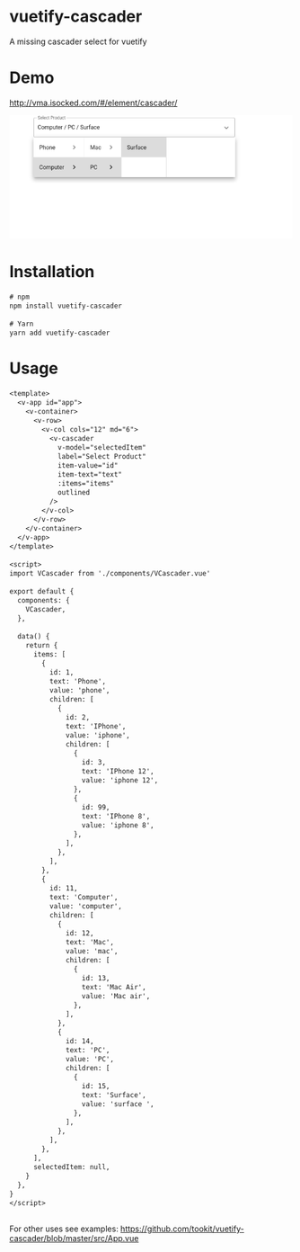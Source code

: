 # vuetify-cascader

A missing cascader select for vuetify

# Demo

http://vma.isocked.com/#/element/cascader/

![example](https://raw.githubusercontent.com/tookit/vuetify-cascader/master/docs/example.png)

# Installation

```
# npm
npm install vuetify-cascader

# Yarn
yarn add vuetify-cascader
```

# Usage

```
<template>
  <v-app id="app">
    <v-container>
      <v-row>
        <v-col cols="12" md="6">
          <v-cascader
            v-model="selectedItem"
            label="Select Product"
            item-value="id"
            item-text="text"
            :items="items"
            outlined
          />
        </v-col>
      </v-row>
    </v-container>
  </v-app>
</template>

<script>
import VCascader from './components/VCascader.vue'

export default {
  components: {
    VCascader,
  },

  data() {
    return {
      items: [
        {
          id: 1,
          text: 'Phone',
          value: 'phone',
          children: [
            {
              id: 2,
              text: 'IPhone',
              value: 'iphone',
              children: [
                {
                  id: 3,
                  text: 'IPhone 12',
                  value: 'iphone 12',
                },
                {
                  id: 99,
                  text: 'IPhone 8',
                  value: 'iphone 8',
                },
              ],
            },
          ],
        },
        {
          id: 11,
          text: 'Computer',
          value: 'computer',
          children: [
            {
              id: 12,
              text: 'Mac',
              value: 'mac',
              children: [
                {
                  id: 13,
                  text: 'Mac Air',
                  value: 'Mac air',
                },
              ],
            },
            {
              id: 14,
              text: 'PC',
              value: 'PC',
              children: [
                {
                  id: 15,
                  text: 'Surface',
                  value: 'surface ',
                },
              ],
            },
          ],
        },
      ],
      selectedItem: null,
    }
  },
}
</script>


```

For other uses see examples: https://github.com/tookit/vuetify-cascader/blob/master/src/App.vue
